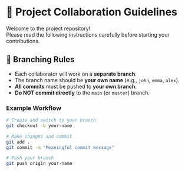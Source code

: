 # 🚀 Project Collaboration Guidelines

Welcome to the project repository!  
Please read the following instructions carefully before starting your contributions.

## 📄 Branching Rules

- Each collaborator will work on a **separate branch**.
- The branch name should be **your own name** (e.g., `john`, `emma`, `alex`).
- **All commits** must be pushed to **your own branch**.
- **Do NOT commit directly** to the `main` (or `master`) branch.

### Example Workflow
```bash
# Create and switch to your branch
git checkout -b your-name

# Make changes and commit
git add .
git commit -m "Meaningful commit message"

# Push your branch
git push origin your-name
